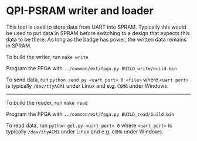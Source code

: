 # QPI-PSRAM writer and loader

This tool is used to store data from UART into SPRAM. Typically this would be
used to put data in SPRAM before switching to a design that expects this data
to be there. As long as the badge has power, the written data remains in SPRAM.

To build the writer, run
```make write```

Program the FPGA with
```../common/ext/fpga.py BUILD_write/build.bin```

To send data, run
```python send.py <uart port> 0 <file>``` where `<uart port>` is typically `/dev/ttyACM1` under Linux and e.g. `COM6` under Windows.

___

To build the reader, run
```make read```

Program the FPGA with
```../common/ext/fpga.py BUILD_read/build.bin```

To read data, run
```python get.py <uart port> 0``` where `<uart port>` is typically `/dev/ttyACM1` under Linux and e.g. `COM6` under Windows.
